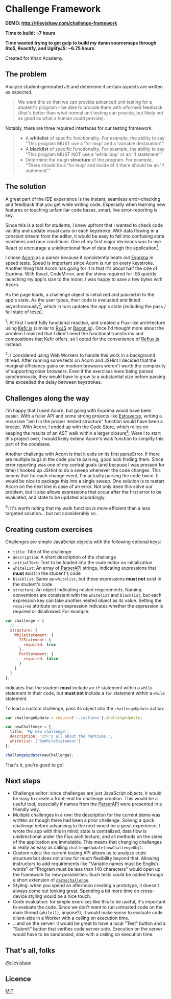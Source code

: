 # Challenge Framework

**DEMO: http://rileyjshaw.com/challenge-framework**

**Time to build: ~7 hours**

**Time wasted trying to get gulp to build my damn sourcemaps through 6to5, Reactify, and UglifyJS: ~6.75 hours**

Created for Khan Academy.

## The problem

Analyze student-generated JS and determine if certain aspects are written as expected.

 > We want this so that we can provide advanced unit testing for a student's program ­- be able to provide them with informed feedback (that's better than what normal unit testing can provide, but likely not as good as what a human could provide).

Notably, there are three required interfaces for our testing framework:

 > - A **whitelist** of specific functionality. For example, the ability to say "This program MUST use a 'for loop' and a 'variable declaration'."
 > - A **blacklist** of specific functionality. For example, the ability to say "This program MUST NOT use a 'while loop' or an 'if statement'."
 > - Determine the rough **structure** of the program. For example, "There should be a 'for loop' and inside of it there should be an 'if statement'."

## The solution

A great part of the IDE experience is the instant, seamless error-checking and feedback that you get while writing code. Especially when learning new features or touching unfamiliar code bases, smart, live error-reporting is key.

Since this is a tool for students, I knew upfront that I wanted to check code validity and update visual cues on each keystroke. With data flowing in a constant stream from the editor, it would be easy to fall into confusing state machines and race conditions. One of my first major decisions was to use React to encourage a unidirectional flow of data through the application[<sup>1</sup>](#n1).

I chose [Acorn](https://github.com/marijnh/acorn) as a parser because it consistently beats out [Esprima](http://esprima.org/test/compare.html) in speed tests. Speed is important since Acorn is run on every keystroke. Another thing that Acorn has going for it is that it's about half the size of Esprima. With React, CodeMirror, and the shims required for IE8 quickly launching my app's size to the moon, I was happy to save a few bytes with Acorn.

As the page loads, a challenge object is initialized and passed in to the app's state. As the user types, their code is evaluated and linted asynchronously[<sup>2</sup>](#n2), which in turn updates the app's state (including the pass / fail state of tests).

<sup id="n1">1</sup>: At first I went fully functional reactive, and created a Flux-like architecture using [Kefir.js](https://pozadi.github.io/kefir/) (similar to [RxJS](http://reactive-extensions.github.io/RxJS/) or [Bacon.js](https://baconjs.github.io/)). Once I'd thought more about the problem I realized that I didn't need the functional transforms and compositions that Kefir offers, so I opted for the convenience of [Reflux.js](https://github.com/spoike/refluxjs) instead.

<sup id="n2">2</sup>: I considered using Web Workers to handle this work in a background thread. After running some tests on Acorn and JSHint I decided that the marginal efficiency gains on modern browsers weren't worth the complexity of supporting older browsers. Even if the exercises were being parsed synchronously, they would have to grow to a substantial size before parsing time exceeded the delay between keystrokes.

## Challenges along the way

I'm happy that I used Acorn, but going with Esprima would have been easier. With a fuller API and some strong projects like [Estraverse](https://www.npmjs.com/package/estraverse), writing a recursive "am I in the proper nested structure" function would have been a breeze. With Acorn, I ended up with the [Code Store](client/src/stores/code.js), which relies on keeping the results of an AST walk within a larger closure[<sup>3</sup>](#n3). Were I to start this project over, I would likely extend Acorn's walk function to simplify this part of the codebase.

Another challenge with Acorn is that it exits on its first parseError. If there are multiple bugs in the code you're parsing, good luck finding them. Since error reporting was one of my central goals (and because I was pressed for time) I hooked up JSHint to do a sweep whenever the code changes. This means that for each change event, I'm actually parsing the code twice. It would be nice to package this into a single sweep. One solution is to restart Acorn on the next line in case of an error. Not only does this solve our problem, but it also allows expressions that occur after the first error to be evaluated, and state to be updated accordingly.

<sup id="n3">3</sup>: It's worth noting that my walk function *is* more efficient than a less targeted solution... but not considerably so.

## Creating custom exercises

Challenges are simple JavaScript objects with the following optional keys:

 - `title`: Title of the challenge
 - `description`: A short description of the challenge
 - `initialText`: Text to be loaded into the code editor on initialization
 - `whitelist`: An array of [ParserAPI](https://developer.mozilla.org/en-US/docs/Mozilla/Projects/SpiderMonkey/Parser_API) strings, indicating expressions that **must** exist in the student's code
 - `blacklist`: Same as `whitelist`, but these expressions **must not** exist in the student's code
 - `structure`: An object indicating nested requirements. Naming conventions are consistent with the `whitelist` and `blacklist`, but each expression key can take another nested object as its value. Setting the `required` attribute on an expression indicates whether the expression is required or disallowed. For example:

  ```javascript
  var challenge = {
    // ...
    structure: {
      WhileStatement: {
        IfStatement: {
          required: true
        },
        ForStatement: {
          required: false
        }
      }
    }
  };
  ```

  Indicates that the student **must** include an `if` statement within a `while` statement in their code, but **must not** include a `for` statement within a `while` statement.

To load a custom challenge, pass its object into the `challengeUpdate` action:

```javascript
var challengeUpdate = require('../actions').challengeUpdate;

var newChallenge = {
  title: 'My new challenge',
  description: 'It\'s all about the Pentiums.',
  whitelist: ['DoWhileStatement']
};

challengeUpdate(newChallenge);
```

That's it, you're good to go!

## Next steps

 - Challenge editor: since challenges are just JavaScript objects, it would be easy to create a front-end for challenge creation. This would be a useful tool, especially if names from the [ParserAPI](https://developer.mozilla.org/en-US/docs/Mozilla/Projects/SpiderMonkey/Parser_API) were presented in a friendly way.
 - Multiple challenges in a row: the description for the current demo was written as though there had been a prior challenge. Solving a quick challenge before advancing to the next would be a great experience. I wrote the app with this in mind; state is centralized, data flow is unidirectional under the Flux architecture, and all methods on the sides of the application are immutable. This means that changing challenges is really as easy as calling `challengeUpdate(newChallengeObj)`.
 - Custom rules: the current testing API allows us to analyze code structure but does not allow for much flexibility beyond that. Allowing instructors to add requirements like "Variable names must be English words" or "Program must be less than 140 characters" would open up the framework for new possibilities. Such tests could be added through a short extension of [`parseChallenge`](client/src/scripts/util/parseChallenge.js).
 - Styling: when you spend an afternoon creating a prototype, it doesn't always come out looking great. Spending a bit more time on cross-device styling would be a nice touch.
 - Code evaluation: for simple exercises like this to be useful, it's important to evaluate the code. Since we don't want to run untrusted code on the main thread (`while(1)`, anyone?), it would make sense to evaluate code client-side in a Worker with a ceiling on execution time.
 - ...and on the server: it would be great to have a local "Test" button and a "Submit" button that verifies code server-side. Execution on the server would have to be sandboxed, also with a ceiling on execution time.

## That's all, folks
[@rileyjshaw](http://rileyjshaw.com)

## Licence
[MIT](LICENSE)
